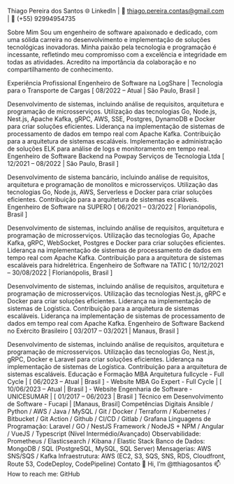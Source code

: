 Thiago Pereira dos Santos
🌐 LinkedIn | 📧 thiago.pereira.contas@gmail.com | 📱 (+55) 92994954735

Sobre Mim
Sou um engenheiro de software apaixonado e dedicado, com uma sólida carreira no desenvolvimento e implementação de soluções tecnológicas inovadoras. Minha paixão pela tecnologia e programação é incessante, refletindo meu compromisso com a excelência e integridade em todas as atividades. Acredito na importância da colaboração e no compartilhamento de conhecimento.

Experiência Profissional
Engenheiro de Software na LogShare | Tecnologia para o Transporte de Cargas
[ 08/2022 – Atual | São Paulo, Brasil ]

Desenvolvimento de sistemas, incluindo análise de requisitos, arquitetura e programação de microsserviços.
Utilização das tecnologias Go, Node.js, Nest.js, Apache Kafka, gRPC, AWS, SSE, Postgres, DynamoDB e Docker para criar soluções eficientes.
Liderança na implementação de sistemas de processamento de dados em tempo real com Apache Kafka.
Contribuição para a arquitetura de sistemas escaláveis.
Implementação e administração de soluções ELK para análise de logs e monitoramento em tempo real.
Engenheiro de Software Backend na Powpay Serviços de Tecnologia Ltda
[ 12/2021 – 08/2022 | São Paulo, Brasil ]

Desenvolvimento de sistema bancário, incluindo análise de requisitos, arquitetura e programação de monolitos e microsserviços.
Utilização das tecnologias Go, Node.js, AWS, Serverless e Docker para criar soluções eficientes.
Contribuição para a arquitetura de sistemas escaláveis.
Engenheiro de Software na SUPERO
[ 06/2021 – 03/2022 | Florianópolis, Brasil ]

Desenvolvimento de sistemas, incluindo análise de requisitos, arquitetura e programação de microsserviços.
Utilização das tecnologias Go, Apache Kafka, gRPC, WebSocket, Postgres e Docker para criar soluções eficientes.
Liderança na implementação de sistemas de processamento de dados em tempo real com Apache Kafka.
Contribuição para a arquitetura de sistemas escaláveis para hidrelétrica.
Engenheiro de Software na TATIC
[ 10/12/2021 – 30/08/2022 | Florianópolis, Brasil ]

Desenvolvimento de sistemas, incluindo análise de requisitos, arquitetura e programação de microsserviços.
Utilização das tecnologias Nest.js, gRPC e Docker para criar soluções eficientes.
Liderança na implementação de sistemas de Logística.
Contribuição para a arquitetura de sistemas escaláveis.
Liderança na implementação de sistemas de processamento de dados em tempo real com Apache Kafka.
Engenheiro de Software Backend no Exército Brasileiro
[ 03/2017 – 03/2021 | Manaus, Brasil ]

Desenvolvimento de sistemas, incluindo análise de requisitos, arquitetura e programação de microsserviços.
Utilização das tecnologias Go, Nest.js, gRPC, Docker e Laravel para criar soluções eficientes.
Liderança na implementação de sistemas de Logística.
Contribuição para a arquitetura de sistemas escaláveis.
Educação e Formação
MBA Arquitetura fullcycle - Full Cycle | [ 06/2023 – Atual | Brasil ] - Website
MBA Go Expert - Full Cycle | [ 10/06/2023 – Atual | Brasil ] - Website
Engenharia de Software - UNICESUMAR | [ 01/2017 – 06/2023 | Brasil ]
Técnico em Desenvolvimento de Software - Fucapi | [Manaus, Brasil]
Competências Digitais
Ansible / Python / AWS / Java / MySQL / Git / Docker / Terraform / Kubernetes / Bitbucket / Git Action / Github / CI/CD / Gitlab / Grafana
Linguagens de Programação: Laravel / GO / NestJS Framework / NodeJS + NPM / Angular / VueJS / Typescript (Nível Intermédio/Avançado)
Observabilidade: Prometheus / Elasticsearch / Kibana / Elastic Stack
Banco de Dados: MongoDB / SQL (PostgreSQL, MySQL, SQL Server)
Mensagerias: AWS SNS/SQS / Kafka
Infraestrutura: AWS (EC2, S3, SQS, SNS, RDS, Cloudfront, Route 53, CodeDeploy, CodePipeline)
Contato
👋 Hi, I’m @tthiagosantos
📫 How to reach me: GitHub
